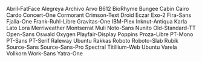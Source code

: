 Abril-FatFace
Alegreya
Archivo
Arvo
B612
BioRhyme
Bungee
Cabin
Cairo
Cardo
Concert-One
Cormorant
Crimson-Text
Droid
Eczar
Exo-2
Fira-Sans
Fjalla-One
Frank-Ruhl-Libre
Gravitas-One
IBM-Plex
Inknut-Antiqua
Karla
Lato
Lora
Merriweather
Montserrat
Muli
Noto-Sans
Nunito
Old-Standard-TT
Open-Sans
Oswald
Oxygen
Playfair-Display
Poppins
Proza-Libre
PT-Mono
PT-Sans
PT-Serif
Raleway
Ubuntu
Rakkas
Roboto
Roboto-Slab
Rubik
Source-Sans
Source-Sans-Pro
Spectral
Titillium-Web
Ubuntu
Varela
Vollkorn
Work-Sans
Yatra-One
